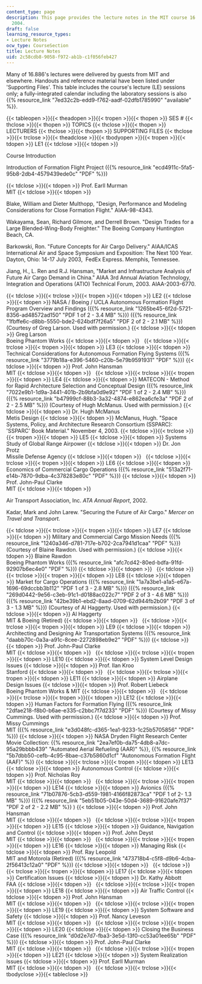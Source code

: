 ```yaml
---
content_type: page
description: This page provides the lecture notes in the MIT course 16.886 of spring
  2004.
draft: false
learning_resource_types:
- Lecture Notes
ocw_type: CourseSection
title: Lecture Notes
uid: 2c58cdb8-9058-f972-ab1b-c1f056feb427
---
```

Many of 16.886's lectures were delivered by guests from MIT and elsewhere. Handouts and reference material have been listed under 'Supporting Files'. This table includes the course's lecture (LE) sessions only; a fully-integrated calendar including the laboratory sessions is also {{% resource_link "7ed32c2b-edd9-f762-aadf-02dfb1785990" "available" %}}.

{{< tableopen >}}{{< theadopen >}}{{< tropen >}}{{< thopen >}}
SES #
{{< thclose >}}{{< thopen >}}
TOPICS
{{< thclose >}}{{< thopen >}}
LECTURERS
{{< thclose >}}{{< thopen >}}
SUPPORTING FILES
{{< thclose >}}{{< trclose >}}{{< theadclose >}}{{< tbodyopen >}}{{< tropen >}}{{< tdopen >}}
LE1
{{< tdclose >}}{{< tdopen >}}

Course Introduction

Introduction of Formation Flight Project ({{% resource_link "ecd4911c-5fa5-95b8-2db4-4579439ede0c" "PDF" %}})

{{< tdclose >}}{{< tdopen >}}
Prof. Earll Murman   
MIT
{{< tdclose >}}{{< tdopen >}}

Blake, William and Dieter Multhopp, "Design, Performance and Modeling Considerations for Close Formation Flight." AIAA-98-4343.

Wakayama, Sean, Richard Gilmore, and Derrell Brown. "Design Trades for a Large Blended-Wing-Body Freighter." The Boeing Company Huntington Beach, CA.

Barkowski, Ron. "Future Concepts for Air Cargo Delivery." AIAA/ICAS International Air and Space Symposium and Exposition: The Next 100 Year. Dayton, Ohio: 14-17 July 2003,  FedEx Express. Memphis, Tennessee.

Jiang, H., L. Ren and R.J. Hansman, "Market and Infrastructure Analysis of Future Air Cargo Demand in China." AIAA 3rd Annual Aviation Technology, Integration and Operations (ATIO) Technical Forum, 2003. AIAA-2003-6770.

{{< tdclose >}}{{< trclose >}}{{< tropen >}}{{< tdopen >}}
LE2
{{< tdclose >}}{{< tdopen >}}
NASA / Boeing / UCLA Autonomous Formation Flight Program Overview and Findings ({{% resource_link "1265be45-6f2d-5721-8356-ad48572ad150" "PDF 1 of 2 - 3.4 MB" %}}) ({{% resource_link "1fbffe6c-d8bb-5550-bde2-624bdf7f26a5" "PDF 2 of 2 - 2.1 MB" %}}) (Courtesy of Greg Larson. Used with permission.)
{{< tdclose >}}{{< tdopen >}}
Greg Larson   
Boeing Phantom Works
{{< tdclose >}}{{< tdopen >}}
 
{{< tdclose >}}{{< trclose >}}{{< tropen >}}{{< tdopen >}}
LE3
{{< tdclose >}}{{< tdopen >}}
Technical Considerations for Autonomous Formation Flying Systems ({{% resource_link "3779b18a-e396-5460-c20b-5e79b9591931" "PDF" %}})
{{< tdclose >}}{{< tdopen >}}
Prof. John Hansman   
MIT
{{< tdclose >}}{{< tdopen >}}
 
{{< tdclose >}}{{< trclose >}}{{< tropen >}}{{< tdopen >}}
LE4
{{< tdclose >}}{{< tdopen >}}
MATECON - Method for Rapid Architecture Selection and Conceptual Design ({{% resource_link "7022e9b1-1d9a-3441-401b-2b9bfa0d9e92" "PDF 1 of 2 - 2.4 MB" %}}) ({{% resource_link "b47999cf-88b3-3a32-4874-e862ea6cfe3a" "PDF 2 of 2 - 2.5 MB" %}}) (Courtesy of Hugh McManus. Used with permission.)
{{< tdclose >}}{{< tdopen >}}
Dr. Hugh McManus   
Metis Design
{{< tdclose >}}{{< tdopen >}}
McManus, Hugh. "Space Systems, Policy, and Architecture Research Consortium (SSPARC): 'SSPARC' Book Material." November 4, 2003.
{{< tdclose >}}{{< trclose >}}{{< tropen >}}{{< tdopen >}}
LE5
{{< tdclose >}}{{< tdopen >}}
Systems Study of Global Range Airpower
{{< tdclose >}}{{< tdopen >}}
Dr. Jon Protz   
Missile Defense Agency
{{< tdclose >}}{{< tdopen >}}
 
{{< tdclose >}}{{< trclose >}}{{< tropen >}}{{< tdopen >}}
LE6
{{< tdclose >}}{{< tdopen >}}
Economics of Commercial Cargo Operations ({{% resource_link "513a2f71-e14b-7870-9dba-4c378283e80c" "PDF" %}})
{{< tdclose >}}{{< tdopen >}}
Prof. John-Paul Clarke   
MIT
{{< tdclose >}}{{< tdopen >}}

Air Transport Association, Inc. *ATA Annual Report*, 2002.

Kadar, Mark and John Larew. "Securing the Future of Air Cargo." *Mercer on Travel and Transport.*

{{< tdclose >}}{{< trclose >}}{{< tropen >}}{{< tdopen >}}
LE7
{{< tdclose >}}{{< tdopen >}}
Military and Commercial Cargo Mission Needs ({{% resource_link "1240a346-d781-717e-b702-2ca7941d1caa" "PDF" %}}) (Courtesy of Blaine Rawdon. Used with permission.)
{{< tdclose >}}{{< tdopen >}}
Blaine Rawdon   
Boeing Phantom Works ({{% resource_link "afc7cd42-80ed-bdfa-91fd-92907b6ec4e0" "PDF" %}})
{{< tdclose >}}{{< tdopen >}}
 
{{< tdclose >}}{{< trclose >}}{{< tropen >}}{{< tdopen >}}
LE8
{{< tdclose >}}{{< tdopen >}}
Market for Cargo Operations ({{% resource_link "1a7a3be1-a1a5-e67a-1696-69dccbb3b112" "PDF 1 of 3 - 2.8 MB" %}}) ({{% resource_link "269d0442-9e56-c3eb-91c1-d0188ac022c7" "PDF 2 of 3 - 4.6 MB" %}}) ({{% resource_link "42be39b1-ebd2-8aad-0709-62d944fb2b09" "PDF 3 of 3 - 1.3 MB" %}}) (Courtesy of Al Haggerty. Used with permission.)
{{< tdclose >}}{{< tdopen >}}
Al Haggerty   
MIT & Boeing (Retired)
{{< tdclose >}}{{< tdopen >}}
 
{{< tdclose >}}{{< trclose >}}{{< tropen >}}{{< tdopen >}}
LE9
{{< tdclose >}}{{< tdopen >}}
Architecting and Designing Air Transportation Systems ({{% resource_link "daabb70c-0a3a-a91c-8cee-2272898eb9e2" "PDF" %}})
{{< tdclose >}}{{< tdopen >}}
Prof. John-Paul Clarke   
MIT
{{< tdclose >}}{{< tdopen >}}
 
{{< tdclose >}}{{< trclose >}}{{< tropen >}}{{< tdopen >}}
LE10
{{< tdclose >}}{{< tdopen >}}
System Level Design Issues
{{< tdclose >}}{{< tdopen >}}
Prof. Ilan Kroo   
Stanford
{{< tdclose >}}{{< tdopen >}}
 
{{< tdclose >}}{{< trclose >}}{{< tropen >}}{{< tdopen >}}
LE11
{{< tdclose >}}{{< tdopen >}}
Airplane Design Issues
{{< tdclose >}}{{< tdopen >}}
Prof. Robert Liebeck   
Boeing Phantom Works & MIT
{{< tdclose >}}{{< tdopen >}}
 
{{< tdclose >}}{{< trclose >}}{{< tropen >}}{{< tdopen >}}
LE12
{{< tdclose >}}{{< tdopen >}}
Human Factors for Formation Flying ({{% resource_link "2dfae218-f8b0-b6ae-e335-c2bbc7f7d233" "PDF" %}}) (Courtesy of Missy Cummings. Used with permission.)
{{< tdclose >}}{{< tdopen >}}
Prof. Missy Cummings   
MIT ({{% resource_link "e3d048fc-d365-1ea1-9233-1c25b5705856" "PDF" %}})
{{< tdclose >}}{{< tdopen >}}
NASA Dryden Flight Research Center Movie Collection: {{% resource_link "2ea7ef0b-da75-4db8-a7dc-95a29bbbb439" "Automated Aerial Refueling (AAR)" %}}, {{% resource_link "5b7dbb50-cefb-4c95-8bae-c37b5860d1cf" "Autonomous Formation Flight (AAF)" %}}
{{< tdclose >}}{{< trclose >}}{{< tropen >}}{{< tdopen >}}
LE13
{{< tdclose >}}{{< tdopen >}}
Autonomous Control
{{< tdclose >}}{{< tdopen >}}
Prof. Nicholas Roy   
MIT
{{< tdclose >}}{{< tdopen >}}
 
{{< tdclose >}}{{< trclose >}}{{< tropen >}}{{< tdopen >}}
LE14
{{< tdclose >}}{{< tdopen >}}
Avionics ({{% resource_link "71b07876-5cb3-d559-1981-4166f82873ca" "PDF 1 of 2- 1.3 MB" %}}) ({{% resource_link "5eb51b05-043e-50d4-3689-91620afe7f37" "PDF 2 of 2 - 2.2 MB" %}} )
{{< tdclose >}}{{< tdopen >}}
Prof. John Hansman   
MIT
{{< tdclose >}}{{< tdopen >}}
 
{{< tdclose >}}{{< trclose >}}{{< tropen >}}{{< tdopen >}}
LE15
{{< tdclose >}}{{< tdopen >}}
Guidance, Navigation and Control
{{< tdclose >}}{{< tdopen >}}
Prof. John Deyst   
MIT
{{< tdclose >}}{{< tdopen >}}
 
{{< tdclose >}}{{< trclose >}}{{< tropen >}}{{< tdopen >}}
LE16
{{< tdclose >}}{{< tdopen >}}
Managing Risk
{{< tdclose >}}{{< tdopen >}}
Prof. Ray Leopold   
MIT and Motorola (Retired) ({{% resource_link "473718b4-c5f8-d9b6-4cba-2f56413c12a0" "PDF" %}})
{{< tdclose >}}{{< tdopen >}}
 
{{< tdclose >}}{{< trclose >}}{{< tropen >}}{{< tdopen >}}
LE17
{{< tdclose >}}{{< tdopen >}}
Certification Issues
{{< tdclose >}}{{< tdopen >}}
Dr. Kathy Abbott   
FAA
{{< tdclose >}}{{< tdopen >}}
 
{{< tdclose >}}{{< trclose >}}{{< tropen >}}{{< tdopen >}}
LE18
{{< tdclose >}}{{< tdopen >}}
Air Traffic Control
{{< tdclose >}}{{< tdopen >}}
Prof. John Hansman   
MIT
{{< tdclose >}}{{< tdopen >}}
 
{{< tdclose >}}{{< trclose >}}{{< tropen >}}{{< tdopen >}}
LE19
{{< tdclose >}}{{< tdopen >}}
System Software and Safety
{{< tdclose >}}{{< tdopen >}}
Prof. Nancy Leveson   
MIT
{{< tdclose >}}{{< tdopen >}}
 
{{< tdclose >}}{{< trclose >}}{{< tropen >}}{{< tdopen >}}
LE20
{{< tdclose >}}{{< tdopen >}}
Closing the Business Case ({{% resource_link "d0d2e7d7-fba3-3e5d-13f0-cc53a01ee65b" "PDF" %}})
{{< tdclose >}}{{< tdopen >}}
Prof. John-Paul Clarke   
MIT
{{< tdclose >}}{{< tdopen >}}
 
{{< tdclose >}}{{< trclose >}}{{< tropen >}}{{< tdopen >}}
LE21
{{< tdclose >}}{{< tdopen >}}
System Realization Issues
{{< tdclose >}}{{< tdopen >}}
Prof. Earll Murman   
MIT
{{< tdclose >}}{{< tdopen >}}
 
{{< tdclose >}}{{< trclose >}}{{< tbodyclose >}}{{< tableclose >}}